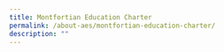 ```yaml
---
title: Montfortian Education Charter
permalink: /about-aes/montfortian-education-charter/
description: ""
---
```

